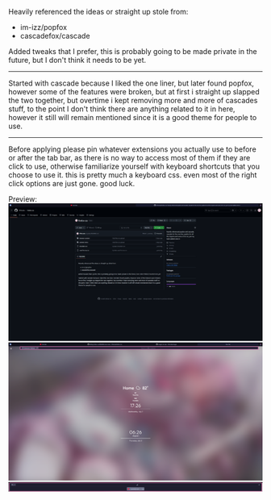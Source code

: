 Heavily referenced the ideas or straight up stole from: 

- im-izz/popfox
- cascadefox/cascade

Added tweaks that I prefer, this is probably going to be made private in the future, but I don't think it needs to be yet. 

----

Started with cascade because I liked the one liner, but later found popfox, however some of the features were broken, but at first i straight up slapped the two together, but overtime i kept removing more and more of cascades stuff, to the point I don't think there are anything related to it in here, however it still will remain mentioned since it is a good theme for people to use.

----

Before applying please pin whatever extensions you actually use to before or after the tab bar, as there is no way to access most of them if they are click to use, otherwise familiarize yourself with keyboard shortcuts that you choose to use it. this is pretty much a keyboard css. even most of the right click options are just gone. good luck.

Preview:
![failed2load1](https://raw.githubusercontent.com/VTArcelia/images/refs/heads/main/1751491468381.png)
![failed2load2](https://raw.githubusercontent.com/VTArcelia/images/refs/heads/main/1751491598784.png)
![failed2load3](https://raw.githubusercontent.com/VTArcelia/images/refs/heads/main/1751491707908.png)
